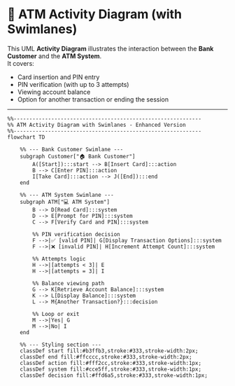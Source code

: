 # 🏦 ATM Activity Diagram (with Swimlanes)

This UML **Activity Diagram** illustrates the interaction between the **Bank Customer** and the **ATM System**.  
It covers:
- Card insertion and PIN entry  
- PIN verification (with up to 3 attempts)  
- Viewing account balance  
- Option for another transaction or ending the session  

---

```mermaid
%%------------------------------------------------------------
%% ATM Activity Diagram with Swimlanes - Enhanced Version
%%------------------------------------------------------------
flowchart TD

    %% --- Bank Customer Swimlane ---
    subgraph Customer["🏠 Bank Customer"]
        A([Start]):::start --> B[Insert Card]:::action
        B --> C[Enter PIN]:::action
        I[Take Card]:::action --> J([End]):::end
    end

    %% --- ATM System Swimlane ---
    subgraph ATM["💻 ATM System"]
        B --> D[Read Card]:::system
        D --> E[Prompt for PIN]:::system
        C --> F[Verify Card and PIN]:::system

        %% PIN verification decision
        F -->|✅ [valid PIN]| G[Display Transaction Options]:::system
        F -->|❌ [invalid PIN]| H[Increment Attempt Count]:::system

        %% Attempts logic
        H -->|[attempts < 3]| E
        H -->|[attempts = 3]| I

        %% Balance viewing path
        G --> K[Retrieve Account Balance]:::system
        K --> L[Display Balance]:::system
        L --> M{Another Transaction?}:::decision

        %% Loop or exit
        M -->|Yes| G
        M -->|No| I
    end

    %% --- Styling section ---
    classDef start fill:#b3ffb3,stroke:#333,stroke-width:2px;
    classDef end fill:#ffcccc,stroke:#333,stroke-width:2px;
    classDef action fill:#fff2cc,stroke:#333,stroke-width:1px;
    classDef system fill:#cce5ff,stroke:#333,stroke-width:1px;
    classDef decision fill:#ffd6a5,stroke:#333,stroke-width:1px;
